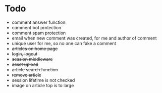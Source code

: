 # Todo

* comment answer function
* comment bot protection
* comment spam protection
* email when new comment was created, for me and author of comment
* unique user for me, so no one can fake a comment
* ~~articles on home page~~
* ~~login, logout~~
* ~~session middleware~~
* ~~asset upload~~
* ~~article search function~~
* ~~remove article~~
* session lifetime is not checked
* image on article top is to large


